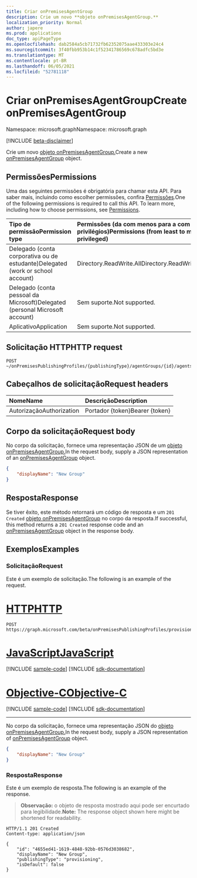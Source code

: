 ```yaml
---
title: Criar onPremisesAgentGroup
description: Crie um novo **objeto onPremisesAgentGroup.**
localization_priority: Normal
author: japere
ms.prod: applications
doc_type: apiPageType
ms.openlocfilehash: dab2584a5cb71732fb62352075aae433303e24c4
ms.sourcegitcommit: 3f40fbb953b14c1f52341786569c678adfc5bd3e
ms.translationtype: MT
ms.contentlocale: pt-BR
ms.lasthandoff: 06/05/2021
ms.locfileid: "52781118"
---
```

# <a name="create-onpremisesagentgroup"></a><span data-ttu-id="15c16-103">Criar onPremisesAgentGroup</span><span class="sxs-lookup"><span data-stu-id="15c16-103">Create onPremisesAgentGroup</span></span>

<span data-ttu-id="15c16-104">Namespace: microsoft.graph</span><span class="sxs-lookup"><span data-stu-id="15c16-104">Namespace: microsoft.graph</span></span>

[!INCLUDE [beta-disclaimer](../../includes/beta-disclaimer.md)]

<span data-ttu-id="15c16-105">Crie um novo [objeto onPremisesAgentGroup.](../resources/onpremisesagentgroup.md)</span><span class="sxs-lookup"><span data-stu-id="15c16-105">Create a new [onPremisesAgentGroup](../resources/onpremisesagentgroup.md) object.</span></span>

## <a name="permissions"></a><span data-ttu-id="15c16-106">Permissões</span><span class="sxs-lookup"><span data-stu-id="15c16-106">Permissions</span></span>

<span data-ttu-id="15c16-p101">Uma das seguintes permissões é obrigatória para chamar esta API. Para saber mais, incluindo como escolher permissões, confira [Permissões](/graph/permissions-reference).</span><span class="sxs-lookup"><span data-stu-id="15c16-p101">One of the following permissions is required to call this API. To learn more, including how to choose permissions, see [Permissions](/graph/permissions-reference).</span></span>

| <span data-ttu-id="15c16-109">Tipo de permissão</span><span class="sxs-lookup"><span data-stu-id="15c16-109">Permission type</span></span>                        | <span data-ttu-id="15c16-110">Permissões (da com menos para a com mais privilégios)</span><span class="sxs-lookup"><span data-stu-id="15c16-110">Permissions (from least to most privileged)</span></span> |
|:--------------------------------------|:---------------------------------------------------------|
| <span data-ttu-id="15c16-111">Delegado (conta corporativa ou de estudante)</span><span class="sxs-lookup"><span data-stu-id="15c16-111">Delegated (work or school account)</span></span>     | <span data-ttu-id="15c16-112">Directory.ReadWrite.All</span><span class="sxs-lookup"><span data-stu-id="15c16-112">Directory.ReadWrite.All</span></span> |
| <span data-ttu-id="15c16-113">Delegado (conta pessoal da Microsoft)</span><span class="sxs-lookup"><span data-stu-id="15c16-113">Delegated (personal Microsoft account)</span></span> | <span data-ttu-id="15c16-114">Sem suporte.</span><span class="sxs-lookup"><span data-stu-id="15c16-114">Not supported.</span></span> |
| <span data-ttu-id="15c16-115">Aplicativo</span><span class="sxs-lookup"><span data-stu-id="15c16-115">Application</span></span>                            | <span data-ttu-id="15c16-116">Sem suporte.</span><span class="sxs-lookup"><span data-stu-id="15c16-116">Not supported.</span></span> |

## <a name="http-request"></a><span data-ttu-id="15c16-117">Solicitação HTTP</span><span class="sxs-lookup"><span data-stu-id="15c16-117">HTTP request</span></span>

<!-- { "blockType": "ignored" } -->

```http
POST ~/onPremisesPublishingProfiles/{publishingType}/agentGroups/{id}/agents
```

## <a name="request-headers"></a><span data-ttu-id="15c16-118">Cabeçalhos de solicitação</span><span class="sxs-lookup"><span data-stu-id="15c16-118">Request headers</span></span>

| <span data-ttu-id="15c16-119">Nome</span><span class="sxs-lookup"><span data-stu-id="15c16-119">Name</span></span>          | <span data-ttu-id="15c16-120">Descrição</span><span class="sxs-lookup"><span data-stu-id="15c16-120">Description</span></span>   |
|:--------------|:--------------|
| <span data-ttu-id="15c16-121">Autorização</span><span class="sxs-lookup"><span data-stu-id="15c16-121">Authorization</span></span> | <span data-ttu-id="15c16-122">Portador {token}</span><span class="sxs-lookup"><span data-stu-id="15c16-122">Bearer {token}</span></span> |

## <a name="request-body"></a><span data-ttu-id="15c16-123">Corpo da solicitação</span><span class="sxs-lookup"><span data-stu-id="15c16-123">Request body</span></span>

<span data-ttu-id="15c16-124">No corpo da solicitação, fornece uma representação JSON de um [objeto onPremisesAgentGroup.](../resources/onpremisesagentgroup.md)</span><span class="sxs-lookup"><span data-stu-id="15c16-124">In the request body, supply a JSON representation of an [onPremisesAgentGroup](../resources/onpremisesagentgroup.md) object.</span></span>

```json
{
    "displayName": "New Group"
}
```

## <a name="response"></a><span data-ttu-id="15c16-125">Resposta</span><span class="sxs-lookup"><span data-stu-id="15c16-125">Response</span></span>

<span data-ttu-id="15c16-126">Se tiver êxito, este método retornará um código de resposta e um `201 Created` [objeto onPremisesAgentGroup](../resources/onpremisesagentgroup.md) no corpo da resposta.</span><span class="sxs-lookup"><span data-stu-id="15c16-126">If successful, this method returns a `201 Created` response code and an [onPremisesAgentGroup](../resources/onpremisesagentgroup.md) object in the response body.</span></span>

## <a name="examples"></a><span data-ttu-id="15c16-127">Exemplos</span><span class="sxs-lookup"><span data-stu-id="15c16-127">Examples</span></span>

### <a name="request"></a><span data-ttu-id="15c16-128">Solicitação</span><span class="sxs-lookup"><span data-stu-id="15c16-128">Request</span></span>

<span data-ttu-id="15c16-129">Este é um exemplo de solicitação.</span><span class="sxs-lookup"><span data-stu-id="15c16-129">The following is an example of the request.</span></span>

# <a name="http"></a>[<span data-ttu-id="15c16-130">HTTP</span><span class="sxs-lookup"><span data-stu-id="15c16-130">HTTP</span></span>](#tab/http)
<!-- {
  "blockType": "request",
  "name": "create_onpremisesagent_from_onpremisesagentgroup"
}-->

```http
POST https://graph.microsoft.com/beta/onPremisesPublishingProfiles/provisioning/agentGroups
```
# <a name="javascript"></a>[<span data-ttu-id="15c16-131">JavaScript</span><span class="sxs-lookup"><span data-stu-id="15c16-131">JavaScript</span></span>](#tab/javascript)
[!INCLUDE [sample-code](../includes/snippets/javascript/create-onpremisesagent-from-onpremisesagentgroup-javascript-snippets.md)]
[!INCLUDE [sdk-documentation](../includes/snippets/snippets-sdk-documentation-link.md)]

# <a name="objective-c"></a>[<span data-ttu-id="15c16-132">Objective-C</span><span class="sxs-lookup"><span data-stu-id="15c16-132">Objective-C</span></span>](#tab/objc)
[!INCLUDE [sample-code](../includes/snippets/objc/create-onpremisesagent-from-onpremisesagentgroup-objc-snippets.md)]
[!INCLUDE [sdk-documentation](../includes/snippets/snippets-sdk-documentation-link.md)]

---


<span data-ttu-id="15c16-133">No corpo da solicitação, fornece uma representação JSON do [objeto onPremisesAgentGroup.](../resources/onpremisesagentgroup.md)</span><span class="sxs-lookup"><span data-stu-id="15c16-133">In the request body, supply a JSON representation of [onPremisesAgentGroup](../resources/onpremisesagentgroup.md) object.</span></span>

```json
{
    "displayName": "New Group"
}
```

### <a name="response"></a><span data-ttu-id="15c16-134">Resposta</span><span class="sxs-lookup"><span data-stu-id="15c16-134">Response</span></span>

<span data-ttu-id="15c16-135">Este é um exemplo de resposta.</span><span class="sxs-lookup"><span data-stu-id="15c16-135">The following is an example of the response.</span></span>

> <span data-ttu-id="15c16-136">**Observação:** o objeto de resposta mostrado aqui pode ser encurtado para legibilidade.</span><span class="sxs-lookup"><span data-stu-id="15c16-136">**Note:** The response object shown here might be shortened for readability.</span></span>

<!-- {
  "blockType": "response",
  "truncated": true,
  "@odata.type": "microsoft.graph.onPremisesAgentGroup"
} -->

```http
HTTP/1.1 201 Created
Content-type: application/json

{
    "id": "4655ed41-1619-4848-92bb-0576d3038682",
    "displayName": "New Group",
    "publishingType": "provisioning",
    "isDefault": false
}
```

<!-- uuid: 16cd6b66-4b1a-43a1-adaf-3a886856ed98
2019-02-04 14:57:30 UTC -->
<!-- {
  "type": "#page.annotation",
  "description": "Create onPremisesAgent",
  "keywords": "",
  "section": "documentation",
  "tocPath": ""
}-->



